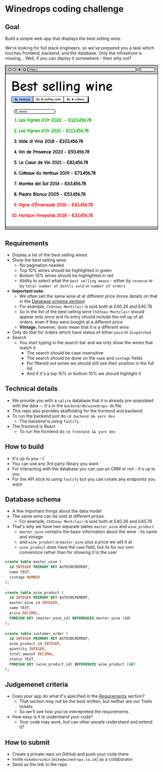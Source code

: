 # Winedrops coding challenge

## Goal

Build a simple web app that displays the best selling wine.

We're looking for full stack engineers, so we've prepared you a task which touches frontend, backend, and the database. Only the infrastrure is missing... Well, if you can deploy it somewhere - then why not?

![mockup](./mockup.png)

## Requirements

- Display a list of the best selling wines
- Show the best selling wine:
  - No pagination needed
  - Top 10% wines should be highlighted in green
  - Bottom 10% wines should be highlighted in red
  - Ability to select what the `best selling means` - either by `revenue` or by `total number of bottls sold` or `number of orders`
- **Important note**:
  - We often sell the same wine at at different price (more details on that in the [Database schema section](#database-schema))
  - For example, `Château Montclair` is sold both at £40.26 and £40.76
  - So in the list of the best selling wine `Château Montclair` should appear only once and its entry should include the roll up of all orders, even if they were bought at a different price
  - **Vintage**, however, does mean that it is a different wine
- Only do that for orders which have status of either `paid` or `dispatched`
- Search
  - You start typing in the search bar and we only show the wines that match it
    - The search should be case insensitive
    - The search should be done on the `name` and `vintage` fields
    - For filtered out wines we should still see their position in the full list
    - And if it's a top 10% or bottom 10% we should highlight it

## Technical details

- We provide you with a `sqlite` database that it is already pre-populated with the data
  -- It's in the `backend/db/winedrops.db` file
- This repo also provides skaffolding for the frontend and backend
- To run the backend just do `cd backend && yarn dev`
  - The backend is using `fastify`
- The frontend is React
  - To run the frontend do `cd frontend && yarn dev`

## How to build

- It's up to you :-)
- You can use any 3rd party library you want
- For interacting with the database you can use an ORM or not - it's up to you
- For the API stick to using `fastify` but you can create any endpoints you want

## Database schema

- A few important things about the data model
- The same wine can be sold at different prices
  - For example, `Château Montclair` is sold both at £40.26 and £40.76
- That's why we have two separate tables `master_wine` and `wine_product`
  - `master_wine` contains the basic information about the wine - its name and vintage
  - and `wine_product` is `master_wine` plus a price we sell it at
  - `wine_product` does have the `name` field, but its for our own convenince rather than for showing it to the user

```sql
create table master_wine (
  id INTEGER PRIMARY KEY AUTOINCREMENT,
  name TEXT,
  vintage NUMBER
);

create table wine_product (
  id INTEGER PRIMARY KEY AUTOINCREMENT,
  master_wine_id INTEGER,
  name TEXT,
  price DECIMAL,
  FOREIGN KEY (master_wine_id) REFERENCES master_wine (id)
);

create table customer_order (
  id INTEGER PRIMARY KEY AUTOINCREMENT,
  wine_product_id INTEGER,
  quantity INTEGER,
  total_amount DECIMAL,
  status TEXT,
  FOREIGN KEY (wine_product_id) REFERENCES wine_product (id)
);
```

## Judgemenet criteria

- Does your app do what it's specified in the [Requirements](#requirements) section?
  - That section may not be the best written, but neither are our Trello tickets
  - So we'll see how you've interepreted the requirements
- How easy is it to understand your code?
  - Your code may work, but can other people understand and extend it?

## How to submit

- Create a private repo on GitHub and push your code there
- Invite `mikeborozdin` (`mike@winedrops.co.uk`) as a collaborator
- Send us the link to the repo
